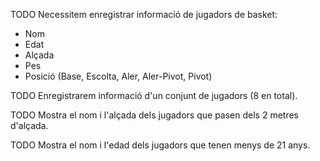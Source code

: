 
TODO Necessitem enregistrar informació de jugadors de basket: 

- Nom
- Edat
- Alçada
- Pes
- Posició (Base, Escolta, Aler, Aler-Pivot, Pivot)

TODO Enregistrarem informació d'un conjunt de jugadors (8 en total).

TODO Mostra el nom i l'alçada dels jugadors que pasen dels 2 metres d'alçada.

TODO Mostra el nom i l'edad dels jugadors que tenen menys de 21 anys.  